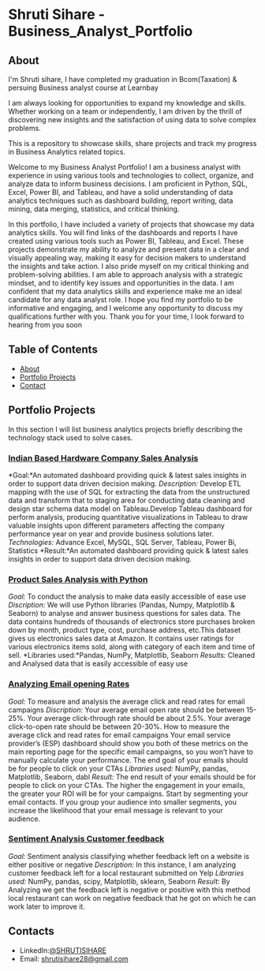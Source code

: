 # Shruti Sihare - Business_Analyst_Portfolio
## About
I'm Shruti sihare, I have completed my graduation in Bcom(Taxation) & persuing Business analyst course at  Learnbay

I am always looking for opportunities to expand my knowledge and skills. Whether working on a team or independently, I am driven by the thrill of discovering new insights and the satisfaction of using data to solve complex problems.

This is a repository to showcase skills, share projects and track my progress in Business Analytics related topics.

Welcome to my Business Analyst Portfolio!
I am a business analyst with experience in using various tools and technologies to collect, organize, and analyze data to inform business decisions. I am proficient in Python, SQL, Excel, Power BI, and Tableau, and have a solid understanding of data analytics techniques such as dashboard building, report writing, data mining, data merging, statistics, and critical thinking.

In this portfolio, I have included a variety of projects that showcase my data analytics skills. You will find links of the dashboards and reports I have created using various tools such as Power BI, Tableau, and Excel. These projects demonstrate my ability to analyze and present data in a clear and visually appealing way, making it easy for decision makers to understand the insights and take action.
 I also pride myself on my critical thinking and problem-solving abilities. I am able to approach analysis with a strategic mindset, and to identify key issues and opportunities in the data.
I am confident that my data analytics skills and experience make me an ideal candidate for any data analyst role. I hope you find my portfolio to be informative and engaging, and I welcome any opportunity to discuss my qualifications further with you.
Thank you for your time, I look forward to hearing from you soon

## Table of Contents
- [About](https://github.com/Shruti461/Business_Analyst_Projects_Portfolio/blob/main/README.md#about)
- [Portfolio Projects](https://github.com/Shruti461/Business_Analyst_Projects_Portfolio/blob/main/README.md#portfolio-projects)
- [Contact](https://github.com/Shruti461/Business_Analyst_Projects_Portfolio/blob/main/README.md#contacts)
 
## Portfolio Projects
In this section I will list business analytics projects briefly describing the technology stack used to solve cases.

### [Indian Based Hardware Company Sales Analysis](https://github.com/Shruti461/Sales-insights-analysis-using-tableau-and-SQL)
*Goal:*An automated dashboard providing quick & latest sales insights in order to support data driven decision making.
*Description:* Develop ETL mapping with the use of SQL for extracting the data from the unstructured data and transform that to staging area for conducting data cleaning and design star schema data model on Tableau.Develop Tableau dashboard for perform analysis, producing quantitative visualizations in Tableau to draw valuable insights upon different parameters affecting the company performance year on year and provide business solutions later.
*Technologies:* Advance Excel, MySQL, SQL Server, Tableau, Power Bi, Statistics
*Result:*An automated dashboard providing quick & latest sales insights in order to support data driven decision making.

### [Product Sales Analysis with Python](https://github.com/Shruti461/Product_Sales_Analysis_With_Python)
*Goal:* To conduct the analysis to make data easily accessible of ease use
*Discription:*  We will use Python libraries (Pandas, Numpy, Matplotlib & Seaborn) to analyse and answer business questions for sales data. The data contains hundreds of thousands of electronics store purchases broken down by month, product type, cost, purchase address, etc.This dataset gives us electronics sales data at Amazon. It contains user ratings for various electronics items sold, along with category of each item and time of sell.
*Libraries used:*Pandas, NumPy, Matplotlib, Seaborn
*Results:* Cleaned and Analysed data that is easily accessible of easy use

### [Analyzing Email opening Rates](https://github.com/Shruti461/Email_rate_analysis)
*Goal:* To measure and analysis the average click and read rates for email campaigns
*Discription:* Your average email open rate should be between 15-25%. Your average click-through rate should be about 2.5%. Your average click-to-open rate should be between 20-30%. How to measure the average click and read rates for email campaigns Your email service provider’s (ESP) dashboard should show you both of these metrics on the main reporting page for the specific email campaigns, so you won’t have to manually calculate your performance. The end goal of your emails should be for people to click on your CTAs
*Libraries used:* NumPy, pandas, Matplotlib, Seaborn, dabl
*Result:* The end result of your emails should be for people to click on your CTAs. The higher the engagement in your emails, the greater your ROI will be for your campaigns.
Start by segmenting your email contacts. If you group your audience into smaller segments, you increase the likelihood that your email message is relevant to your audience.

### [Sentiment Analysis Customer feedback](https://github.com/Shruti461/sentiment_analysis_customers_feedback)
*Goal:* Sentiment analysis classifying whether feedback left on a website is either positive or negative
*Description:* In this instance, I am analyzing customer feedback left for a local restaurant submitted on Yelp
*Libraries used:* NumPy, pandas, scipy, Matplotlib, sklearn, Seaborn
*Result:* By Analyzing we get the feedback left is negative or positive with this method local restaurant can work on negative feedback that he got on which he can work later to improve it.

## Contacts
- LinkedIn:[@SHRUTISIHARE](https://www.linkedin.com/in/shruti-sihare-9b8a1a211/)
- Email:  shrutisihare28@gmail.com 







